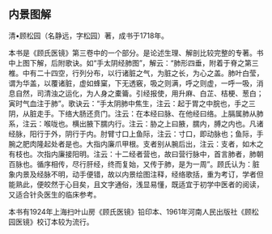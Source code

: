## 内景图解

清•顾松园（名静远，字松园）著，成书于1718年。

本书是《顾氏医镜》第三卷中的一个部分。是论述生理、解剖比较完整的专著。书中上图下解，后附歌诀。如“手太阴经肺图”，解云：“肺形四垂，附着于脊之第三椎。中有二十四空，行列分布，以行诸脏之气，为脏之长，为心之盖。肺叶白莹，谓为华盖，以覆诸脏，虚如蜂窠，下无透竅，吸之则满，呼之则虚，一呼一吸，消息自然，司清浊之运化，为人身之橐籥。引经报使，用升麻、白芷、桔梗、葱白；寅时气血注于肺”。歌诀云：“手太阴肺中焦生，注云：起于胃之中脘也，手之三阴，从脏走手。下络大肠还贲门。注云：在本经曰脉、在他经曰络。上膈属肺从肺系，注云：喉咙也。横出腋下臑内行。注云：胁之上曰腋，臑内，膊之内也。凡诸经脉，阳行于外，阴行于内。肘臂寸口上鱼际，注云：寸口，即动脉也；鱼际，手腕之肥肉隆起处者是也。大指内廉爪甲根。支者别从腕后出，注云：支者，如木之有枝也。次指内廉接阳明。注云：十二经者营也，故曰营行脉中，首言肺者，肺朝百脉也。循序相传，尽行肝经，终而复始，又传于肺，是为一周”。顾氏认为：脏象内景及经脉不明，动手便错，故以内景绘图注释，经络歌括，重为考订，学者但能熟此，便皎然于心目矣，且文字通俗，浅显易懂，既适宜于初学中医者的阅读，又适合针灸医生的临床参考。

本书有1924年上海扫叶山房《顾氏医镜》铅印本、1961年河南人民出版社《顾松园医镜》校订本较为流行。
